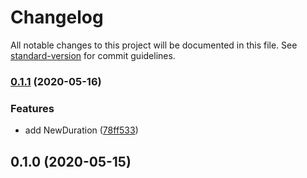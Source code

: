 # Changelog

All notable changes to this project will be documented in this file. See [standard-version](https://github.com/conventional-changelog/standard-version) for commit guidelines.

### [0.1.1](https://github.com/NateScarlet/iso8601/compare/v0.1.0...v0.1.1) (2020-05-16)


### Features

* add NewDuration ([78ff533](https://github.com/NateScarlet/iso8601/commit/78ff5336c9ee574177b477a2e8d9dce13b8110d0))

## 0.1.0 (2020-05-15)
